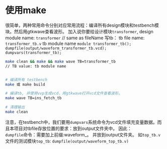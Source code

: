 # 使用make

很简单，两种常用命令分别对应常用流程：编译所有design模块和testbench模块。然后用gtkwave查看波形。
加入说你要给设计模块`transformer`, design module name: `transformer` // same as fileName
写tb：
tb file name: `transformer_tb.v`
tb module name `module transformer_tb();`
`dumpfile(output/waveform_transformer_tb.vcd);`
`dumpvars(transformer_tb);`
```bash
make clean && make && make wave TB=transformer_tb
// TB value: tb module name
```

```bash

# 编译所有 testbench
make 或 make build

# 编译tb, 并使用vvp生成vcd，用gtkwave打开vcd文件查看波形。
make wave TB=ins_fetch_tb 

# 清理输出
make clean

```

注意，在testbench中，我们要用`dumpvars`系统命令为vcd文件填充变量数据。而且本项目对tbfile存放位置的要求：放到output文件夹中。
因此：  
`dumpfile`命令：需要加上前缀:waveform_。 并放到output文件夹。
如`top_tb.v`文件的测试模块`top_tb`:  `dumpfile(output/waveform_top_tb.v)`

